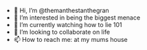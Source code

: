 - 👋 Hi, I’m @themanthestanthegran
- 👀 I’m interested in being the biggest menace
- 🌱 I’m currently watching how to lie 101
- 💞️ I’m looking to collaborate on life
- 📫 How to reach me: at my mums house

<!---
themanthestanthegran/themanthestanthegran is a ✨ special ✨ repository because its `README.md` (this file) appears on your GitHub profile.
You can click the Preview link to take a look at your changes.
--->
